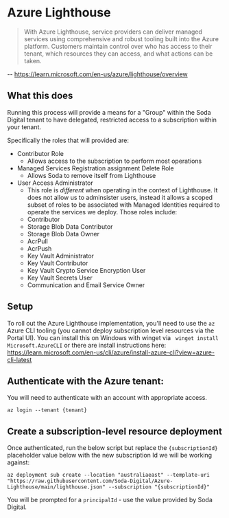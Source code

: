 
# Azure Lighthouse

> With Azure Lighthouse, service providers can deliver managed services using comprehensive and robust tooling built into the Azure platform. Customers maintain control over who has access to their tenant, which resources they can access, and what actions can be taken.

-- https://learn.microsoft.com/en-us/azure/lighthouse/overview


## What this does

Running this process will provide a means for a "Group" within the Soda Digital tenant to have delegated, restricted access to a subscription within your tenant.

Specifically the roles that will provided are:

* Contributor Role
  - Allows access to the subscription to perform most operations
* Managed Services Registration assignment Delete Role
  - Allows Soda to remove itself from Lighthouse
* User Access Administrator
  - This role is _different_ when operating in the context of Lighthouse. It does not allow us to adminsister users, instead it allows a scoped subset of roles to be associated with Managed Identities required to operate the services we deploy. Those roles include:
  - Contributor
  - Storage Blob Data Contributor
  - Storage Blob Data Owner
  - AcrPull
  - AcrPush
  - Key Vault Administrator
  - Key Vault Contributor
  - Key Vault Crypto Service Encryption User
  - Key Vault Secrets User
  - Communication and Email Service Owner

## Setup
To roll out the Azure Lighthouse implementation, you'll need to use the `az`​ Azure CLI tooling (you cannot deploy subscription level resources via the Portal UI). You can install this on Windows with winget via ` winget install Microsoft.AzureCLI` or there are install instructions here: https://learn.microsoft.com/en-us/cli/azure/install-azure-cli?view=azure-cli-latest

## Authenticate with the Azure tenant:

You will need to authenticate with an account with appropriate access.

`az login --tenant {tenant}`

## Create a subscription-level resource deployment 

Once authenticated, run the below script but replace the `{subscriptionId}` placeholder value below with the new subscription Id we will be working against​:

`az deployment sub create --location "australiaeast" --template-uri "https://raw.githubusercontent.com/Soda-Digital/Azure-Lighthouse/main/lighthouse.json" --subscription "{subscriptionId}"`

You will be prompted for a `principalId` - use the value provided by Soda Digital.
